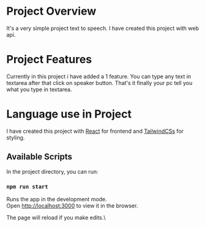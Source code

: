 # Project Overview

It's a very simple project text to speech. I have created this project with web api. 

# Project Features

Currently in this project i have added a 1 feature. You can type any text in textarea after that click on speaker button. That's it finally your pc tell you what you type in textarea. 

# Language use in Project

I have created this project with [React](https://reactjs.org/) for frontend and [TailwindCSs](https://tailwindcss.com/) for styling.

## Available Scripts

In the project directory, you can run:

### `npm run start` 

Runs the app in the development mode.\
Open [http://localhost:3000](http://localhost:3000) to view it in the browser.

The page will reload if you make edits.\
